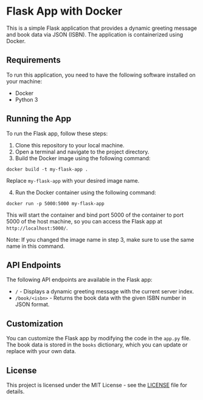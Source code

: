 # Flask App with Docker

This is a simple Flask application that provides a dynamic greeting message and book data via JSON (ISBN). The application is containerized using Docker.

## Requirements

To run this application, you need to have the following software installed on your machine:

- Docker
- Python 3

## Running the App

To run the Flask app, follow these steps:

1. Clone this repository to your local machine.
2. Open a terminal and navigate to the project directory.
3. Build the Docker image using the following command:

```docker build -t my-flask-app .```

Replace `my-flask-app` with your desired image name.

4. Run the Docker container using the following command:

```docker run -p 5000:5000 my-flask-app```

This will start the container and bind port 5000 of the container to port 5000 of the host machine, so you can access the Flask app at `http://localhost:5000/`.

Note: If you changed the image name in step 3, make sure to use the same name in this command.

## API Endpoints

The following API endpoints are available in the Flask app:

- `/` - Displays a dynamic greeting message with the current server index.
- `/book/<isbn>` - Returns the book data with the given ISBN number in JSON format.

## Customization

You can customize the Flask app by modifying the code in the `app.py` file. The book data is stored in the `books` dictionary, which you can update or replace with your own data.

## License

This project is licensed under the MIT License - see the [LICENSE](LICENSE) file for details.

